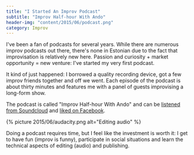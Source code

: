 ```yaml
---
title: "I Started An Improv Podcast"
subtitle: "Improv Half-hour With Ando"
header-img: "content/2015/06/podcast.png"
category: Improv
---
```


I've been a fan of podcasts for several years. While there are numerous improv podcasts out there, there's none in Estonian due to the fact that improvisation is relatively new here. Passion and curiosity + market opportunity = new venture: I've started my very first podcast.

It kind of just happened: I borrowed a quality recording device, got a few improv friends together and off we went. Each episode of the podcast is about thirty minutes and features me with a panel of guests improvising a long-form show.

The podcast is called "Improv Half-hour With Ando" and can be [listened from Soundcloud](https://soundcloud.com/ando-david/sets/impropooltund-andoga) and [liked on Facebook](https://www.facebook.com/impropooltund).

{% picture 2015/06/audacity.png alt="Editing audio" %}

Doing a podcast requires time, but I feel like the investment is worth it: I get to have fun (improv is funny), participate in social situations and learn the technical aspects of editing (audio) and publishing.